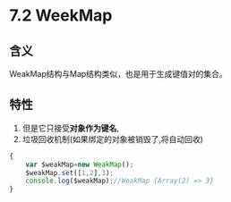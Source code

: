 # 7.2 WeekMap

## 含义
WeakMap结构与Map结构类似，也是用于生成键值对的集合。

## 特性
1. 但是它只接受**对象作为键名**,
2. 垃圾回收机制(如果绑定的对象被销毁了,将自动回收)

```js
{
    var $weakMap=new WeakMap();
    $weakMap.set([1,2],3);
    console.log($weakMap);//WeakMap {Array(2) => 3}
}
```